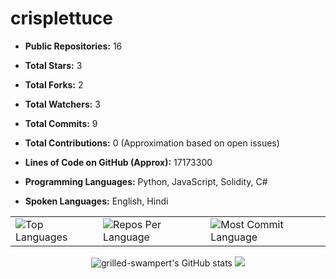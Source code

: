 
# crisplettuce
- **Public Repositories:** 16
- **Total Stars:** 3
- **Total Forks:** 2
- **Total Watchers:** 3
- **Total Commits:** 9
- **Total Contributions:** 0 (Approximation based on open issues)
- **Lines of Code on GitHub (Approx):** 17173300

- **Programming Languages:** Python, JavaScript, Solidity, C#
- **Spoken Languages:** English, Hindi

<div align="center">
  <table>
    <tr>
      <td>
        <img src="https://github-readme-stats.vercel.app/api/top-langs/?username=grilled-swampert&hide=html&hide_border=true&layout=compact&langs_count=8&theme=synthwave" alt="Top Languages">
      </td>
      <td>
        <img src="https://github-profile-summary-cards.vercel.app/api/cards/repos-per-language?username=grilled-swampert&theme=synthwave&hide_border=true" alt="Repos Per Language">
      </td>
      <td>
        <img src="https://github-profile-summary-cards.vercel.app/api/cards/most-commit-language?username=grilled-swampert&theme=synthwave&hide_border=true" alt="Most Commit Language">
      </td>
    </tr>
  </table>
  <img src="https://github-readme-stats.vercel.app/api?username=grilled-swampert&show_icons=true&theme=synthwave" alt="grilled-swampert's GitHub stats">
  <img src="https://github-profile-summary-cards.vercel.app/api/cards/profile-details?username=grilled-swampert&theme=synthwave&hide_border=true">
</div>
    